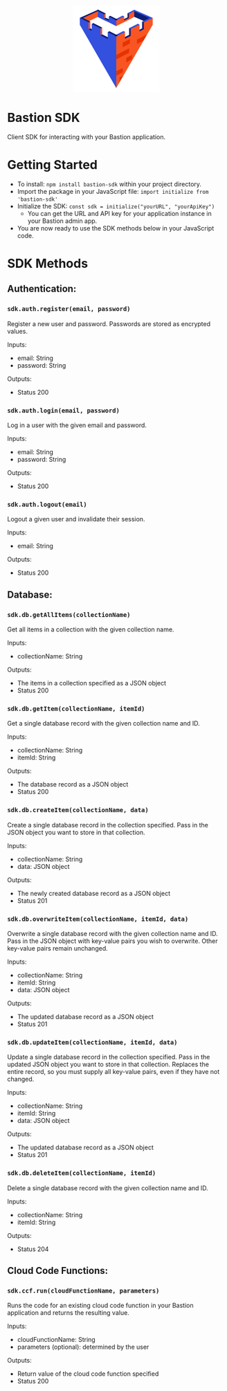 <p align="center">
  <img src="Bastion_logo.png" width="200" height="200" />
</p>

# Bastion SDK
Client SDK for interacting with your Bastion application.

# Getting Started
- To install: `npm install bastion-sdk` within your project directory.
- Import the package in your JavaScript file: `import initialize from 'bastion-sdk'`
- Initialize the SDK: `const sdk = initialize("yourURL", "yourApiKey")`
    - You can get the URL and API key for your application instance in your Bastion admin app.
- You are now ready to use the SDK methods below in your JavaScript code.

# SDK Methods

## Authentication:

### `sdk.auth.register(email, password)`
Register a new user and password. Passwords are stored as encrypted values.

Inputs:
- email: String
- password: String

Outputs:
- Status 200

### `sdk.auth.login(email, password)`
Log in a user with the given email and password.

Inputs:
- email: String
- password: String

Outputs:
- Status 200

### `sdk.auth.logout(email)`
Logout a given user and invalidate their session.

Inputs:
- email: String

Outputs:
- Status 200

## Database:

### `sdk.db.getAllItems(collectionName)`
Get all items in a collection with the given collection name.

Inputs:
- collectionName: String

Outputs:
- The items in a collection specified as a JSON object
- Status 200

### `sdk.db.getItem(collectionName, itemId)`
Get a single database record with the given collection name and ID.

Inputs:
- collectionName: String
- itemId: String

Outputs:
- The database record as a JSON object
- Status 200

### `sdk.db.createItem(collectionName, data)`
Create a single database record in the collection specified. Pass in the JSON object you want to store in that collection.

Inputs:
- collectionName: String
- data: JSON object

Outputs:
- The newly created database record as a JSON object
- Status 201

### `sdk.db.overwriteItem(collectionName, itemId, data)`
Overwrite a single database record with the given collection name and ID. Pass in the JSON object with key-value pairs you wish to overwrite. Other key-value pairs remain unchanged.

Inputs:
- collectionName: String
- itemId: String
- data: JSON object

Outputs:
- The updated database record as a JSON object
- Status 201

### `sdk.db.updateItem(collectionName, itemId, data)`
Update a single database record in the collection specified. Pass in the updated JSON object you want to store in that collection. Replaces the entire record, so you must supply all key-value pairs, even if they have not changed.

Inputs:
- collectionName: String
- itemId: String
- data: JSON object

Outputs:
- The updated database record as a JSON object
- Status 201

### `sdk.db.deleteItem(collectionName, itemId)`
Delete a single database record with the given collection name and ID.

Inputs:
- collectionName: String
- itemId: String

Outputs:
- Status 204

## Cloud Code Functions:

### `sdk.ccf.run(cloudFunctionName, parameters)`
Runs the code for an existing cloud code function in your Bastion application and returns the resulting value.

Inputs:
- cloudFunctionName: String
- parameters (optional): determined by the user

Outputs:
- Return value of the cloud code function specified
- Status 200
